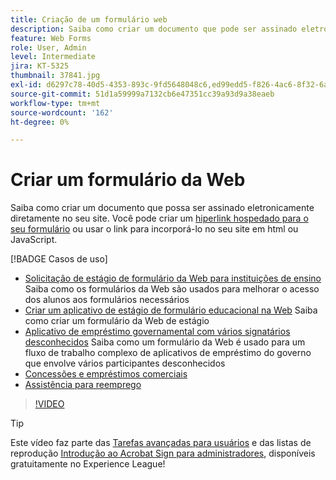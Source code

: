 ```yaml
---
title: Criação de um formulário web
description: Saiba como criar um documento que pode ser assinado eletronicamente diretamente no seu site
feature: Web Forms
role: User, Admin
level: Intermediate
jira: KT-5325
thumbnail: 37841.jpg
exl-id: d6297c78-40d5-4353-893c-9fd5648048c6,ed99edd5-f826-4ac6-8f32-6a4e6e48ddc6
source-git-commit: 51d1a59999a7132cb6e47351cc39a93d9a38eaeb
workflow-type: tm+mt
source-wordcount: '162'
ht-degree: 0%

---
```


# Criar um formulário da Web

Saiba como criar um documento que possa ser assinado eletronicamente diretamente no seu site. Você pode criar um [hiperlink hospedado para o seu formulário](https://salesforceintegration.na2.echosign.com/public/esignWidget?wid=CBFCIBAA3AAABLblqZhBTZvjMual0H-M6HTSunw9hV1t-OdGbQI3d-nWJdEH76dHPxK1QH6DO9XGjch6QVho*) ou usar o link para incorporá-lo no seu site em html ou JavaScript.

[!BADGE Casos de uso]

* [Solicitação de estágio de formulário da Web para instituições de ensino](https://experienceleague.adobe.com/docs/document-cloud-learn/sign-learning-hub/expand/recipes/edu/usecase-edu-intern.html?lang=en)
Saiba como os formulários da Web são usados para melhorar o acesso dos alunos aos formulários necessários
* [Criar um aplicativo de estágio de formulário educacional na Web](https://experienceleague.adobe.com/docs/document-cloud-learn/sign-learning-hub/expand/recipes/edu/usecase-edu-intern-create.html?lang=en)
Saiba como criar um formulário da Web de estágio
* [Aplicativo de empréstimo governamental com vários signatários desconhecidos](https://experienceleague.adobe.com/docs/document-cloud-learn/sign-learning-hub/expand/recipes/gov/webform-multiple-signers.html?lang=en)
Saiba como um formulário da Web é usado para um fluxo de trabalho complexo de aplicativos de empréstimo do governo que envolve vários participantes desconhecidos
* [Concessões e empréstimos comerciais](https://experienceleague.adobe.com/docs/document-cloud-learn/sign-learning-hub/expand/recipes/gov/usecasegovgrants.html?lang=en)
* [Assistência para reemprego](https://experienceleague.adobe.com/docs/document-cloud-learn/sign-learning-hub/expand/recipes/gov/usecasegovreemployment.html?lang=en)

>[!VIDEO](https://video.tv.adobe.com/v/37841?quality=12&learn=on&hidetitle=true)

>[!TIP]
>
>Este vídeo faz parte das [Tarefas avançadas para usuários](https://experienceleague.adobe.com/en/playlists/acrobat-sign-perform-advanced-tasks-business-users) e das listas de reprodução [Introdução ao Acrobat Sign para administradores](https://experienceleague.adobe.com/en/playlists/acrobat-sign-get-started-administrators), disponíveis gratuitamente no Experience League!
